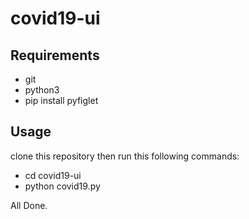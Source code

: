 # covid19-ui

## Requirements
- git
- python3
- pip install pyfiglet

## Usage

clone this repository then run this following commands:
- cd covid19-ui
- python covid19.py

All Done.
